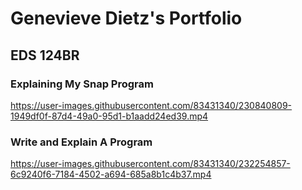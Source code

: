 # Genevieve Dietz's Portfolio
## EDS 124BR

### Explaining My Snap Program
https://user-images.githubusercontent.com/83431340/230840809-1949df0f-87d4-49a0-95d1-b1aadd24ed39.mp4


### Write and Explain A Program
https://user-images.githubusercontent.com/83431340/232254857-6c9240f6-7184-4502-a694-685a8b1c4b37.mp4

